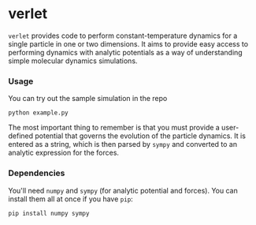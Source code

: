 # verlet 

`verlet` provides code to perform constant-temperature dynamics for a single particle in one or two dimensions. It aims to provide easy access to performing dynamics with analytic potentials as a way of understanding simple molecular dynamics simulations. 

### Usage

You can try out the sample simulation in the repo

```
python example.py
```

The most important thing to remember is that you must provide a user-defined potential that governs the evolution of the particle dynamics. It is entered as a string, which is then parsed by `sympy` and converted to an analytic expression for the forces.


### Dependencies
You'll need `numpy` and `sympy` (for analytic potential and forces). You can install them all at once if you have `pip`:

```
pip install numpy sympy
```


